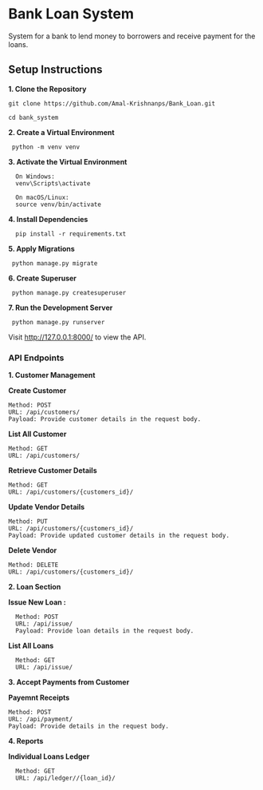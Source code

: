 # Bank Loan System
System for a bank to lend money to borrowers and receive payment for the loans.

## Setup Instructions
**1. Clone the Repository**

    git clone https://github.com/Amal-Krishnanps/Bank_Loan.git
    
    cd bank_system

**2. Create a Virtual Environment**
   
     python -m venv venv
   
 **3. Activate the Virtual Environment**
 
      On Windows:
      venv\Scripts\activate
     
      On macOS/Linux:
      source venv/bin/activate
   
**4. Install Dependencies**

      pip install -r requirements.txt

**5. Apply Migrations**

     python manage.py migrate

**6. Create Superuser**

     python manage.py createsuperuser

**7. Run the Development Server**

     python manage.py runserver

Visit http://127.0.0.1:8000/ to view the API.

### API Endpoints

**1. Customer Management**
   
   **Create Customer**
    
    Method: POST
    URL: /api/customers/
    Payload: Provide customer details in the request body.

  **List All Customer**

    Method: GET
    URL: /api/customers/

  **Retrieve Customer Details**

    Method: GET
    URL: /api/customers/{customers_id}/

  **Update Vendor Details**

    Method: PUT
    URL: /api/customers/{customers_id}/
    Payload: Provide updated customer details in the request body.

  **Delete Vendor**

    Method: DELETE
    URL: /api/customers/{customers_id}/

    
**2. Loan Section**

  **Issue New Loan :**
  
      Method: POST
      URL: /api/issue/
      Payload: Provide loan details in the request body.

  **List All Loans**
  
      Method: GET
      URL: /api/issue/

**3. Accept Payments from Customer**

  **Payemnt Receipts**
  
    Method: POST
    URL: /api/payment/
    Payload: Provide details in the request body.

**4. Reports**

  **Individual Loans Ledger**

      Method: GET
      URL: /api/ledger//{loan_id}/



